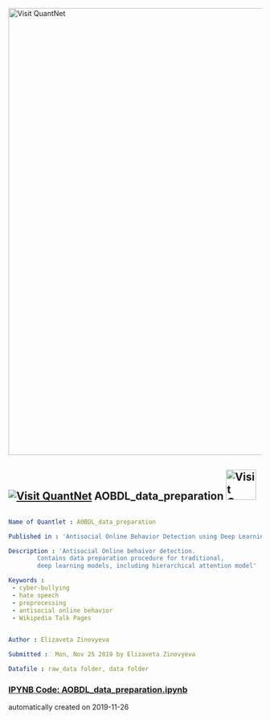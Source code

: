 [<img src="https://github.com/QuantLet/Styleguide-and-FAQ/blob/master/pictures/banner.png" width="888" alt="Visit QuantNet">](http://quantlet.de/)

## [<img src="https://github.com/QuantLet/Styleguide-and-FAQ/blob/master/pictures/qloqo.png" alt="Visit QuantNet">](http://quantlet.de/) **AOBDL_data_preparation** [<img src="https://github.com/QuantLet/Styleguide-and-FAQ/blob/master/pictures/QN2.png" width="60" alt="Visit QuantNet 2.0">](http://quantlet.de/)

```yaml

Name of Quantlet : AOBDL_data_preparation

Published in : 'Antisocial Online Behavior Detection using Deep Learning'

Description : 'Antisocial Online behaivor detection. 
		Contains data preparation procedure for traditional, 
		deep learning models, including hierarchical attention model'

Keywords : 
 - cyber-bullying
 - hate speech
 - preprocessing
 - antisocial online behavior
 - Wikipedia Talk Pages
 

Author : Elizaveta Zinovyeva

Submitted :  Mon, Nov 25 2019 by Elizaveta Zinovyeva

Datafile : raw_data folder, data folder


```

### [IPYNB Code: AOBDL_data_preparation.ipynb](AOBDL_data_preparation.ipynb)


automatically created on 2019-11-26